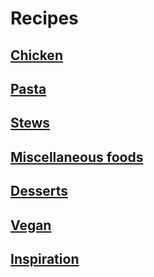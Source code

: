 # Recipes

## [Chicken](chicken/)

## [Pasta](pasta/)

## [Stews](stews/)

## [Miscellaneous foods](miscellaneous_foods/)

## [Desserts](desserts/)

## [Vegan](vegan/)

## [Inspiration](inspiration/)


